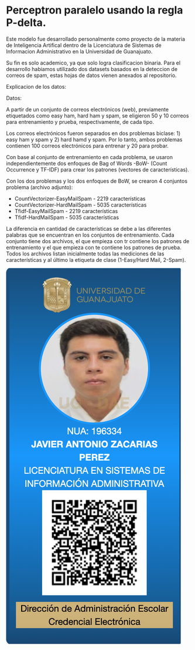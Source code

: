 # Perceptron paralelo usando la regla P-delta.

Este modelo fue desarrollado personalmente como proyecto de la materia de Inteligencia
Artifical dentro de la Licenciatura de Sistemas de Informacion Administrativo
en la Universidad de Guanajuato.

Su fin es solo academico, ya que solo logra clasificacion binaria. Para el
desarrollo habiamos utilizado dos datasets basados en la deteccion de correos
de spam, estas hojas de datos vienen anexados al repositorio.

Explicacion de los datos:

Datos:

A partir de un conjunto de correos electrónicos (web), previamente etiquetados
como easy ham, hard ham y spam, se eligieron 50 y 10 correos para entrenamiento
y prueba, respectivamente, de cada tipo.

Los correos electrónicos fueron separados en dos problemas biclase: 1) easy ham
y spam y 2) hard hamd y spam. Por lo tanto, ambos problemas contienen 100
correos electrónicos para entrenar y 20 para probar.

Con base al conjunto de entrenamiento en cada problema, se usaron
independientemente dos enfoques de Bag of Words -BoW- (Count Occurrence
y TF-IDF) para crear los patrones (vectores de
características).

Con los dos problemas y los dos enfoques de BoW, se crearon 4 conjuntos
problema (archivo adjunto):

- CountVectorizer-EasyMailSpam - 2219 características
- CountVectorizer-HardMailSpam - 5035 características
- Tfidf-EasyMailSpam - 2219 características
- Tfidf-HardMailSpam - 5035 características

La diferencia en cantidad de características se debe a las diferentes palabras
que se encuentran en los conjuntos de entrenamiento. Cada conjunto tiene dos
archivos, el que empieza con tr contiene los patrones de entrenamiento y el que
empieza con te contiene los patrones de prueba. Todos los archivos listan
inicialmente todas las mediciones de las características y al último la
etiqueta de clase (1-Easy/Hard Mail, 2-Spam).

![CredencialUG](/perfilUG.png)
